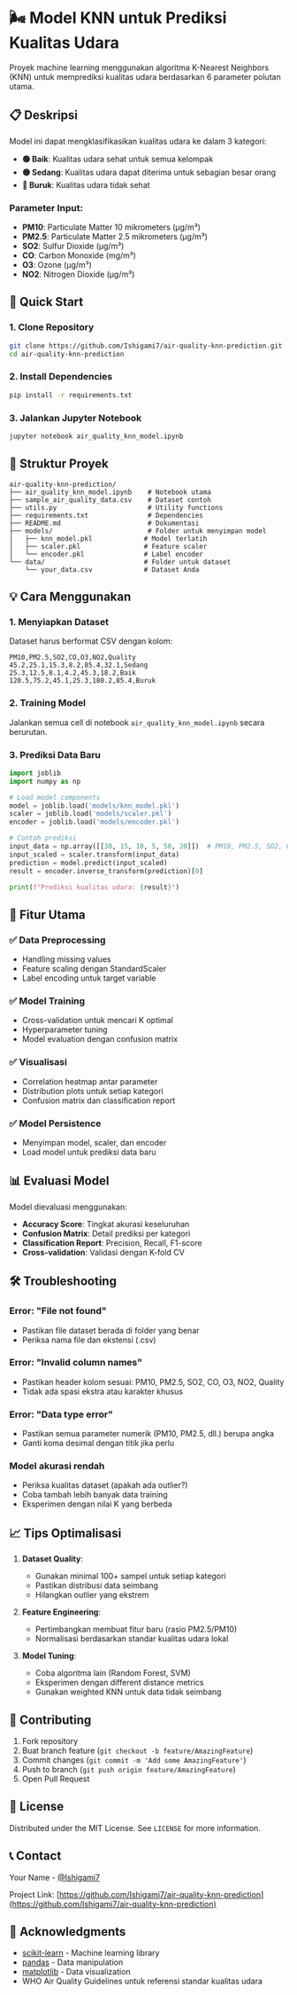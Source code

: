 # 🌬️ Model KNN untuk Prediksi Kualitas Udara

Proyek machine learning menggunakan algoritma K-Nearest Neighbors (KNN) untuk memprediksi kualitas udara berdasarkan 6 parameter polutan utama.

## 📋 Deskripsi

Model ini dapat mengklasifikasikan kualitas udara ke dalam 3 kategori:
- **🟢 Baik**: Kualitas udara sehat untuk semua kelompak
- **🟡 Sedang**: Kualitas udara dapat diterima untuk sebagian besar orang
- **🔴 Buruk**: Kualitas udara tidak sehat

### Parameter Input:
- **PM10**: Particulate Matter 10 mikrometers (µg/m³)
- **PM2.5**: Particulate Matter 2.5 mikrometers (µg/m³)
- **SO2**: Sulfur Dioxide (µg/m³)
- **CO**: Carbon Monoxide (mg/m³)
- **O3**: Ozone (µg/m³)
- **NO2**: Nitrogen Dioxide (µg/m³)

## 🚀 Quick Start

### 1. Clone Repository
```bash
git clone https://github.com/Ishigami7/air-quality-knn-prediction.git
cd air-quality-knn-prediction
```

### 2. Install Dependencies
```bash
pip install -r requirements.txt
```

### 3. Jalankan Jupyter Notebook
```bash
jupyter notebook air_quality_knn_model.ipynb
```

## 📁 Struktur Proyek

```
air-quality-knn-prediction/
├── air_quality_knn_model.ipynb    # Notebook utama
├── sample_air_quality_data.csv    # Dataset contoh
├── utils.py                       # Utility functions
├── requirements.txt               # Dependencies
├── README.md                      # Dokumentasi
├── models/                        # Folder untuk menyimpan model
│   ├── knn_model.pkl             # Model terlatih
│   ├── scaler.pkl                # Feature scaler
│   └── encoder.pkl               # Label encoder
└── data/                         # Folder untuk dataset
    └── your_data.csv             # Dataset Anda
```

## 💡 Cara Menggunakan

### 1. Menyiapkan Dataset
Dataset harus berformat CSV dengan kolom:
```csv
PM10,PM2.5,SO2,CO,O3,NO2,Quality
45.2,25.1,15.3,8.2,85.4,32.1,Sedang
25.3,12.5,8.1,4.2,45.3,18.2,Baik
120.5,75.2,45.1,25.3,180.2,85.4,Buruk
```

### 2. Training Model
Jalankan semua cell di notebook `air_quality_knn_model.ipynb` secara berurutan.

### 3. Prediksi Data Baru
```python
import joblib
import numpy as np

# Load model components
model = joblib.load('models/knn_model.pkl')
scaler = joblib.load('models/scaler.pkl')
encoder = joblib.load('models/encoder.pkl')

# Contoh prediksi
input_data = np.array([[30, 15, 10, 5, 50, 20]])  # PM10, PM2.5, SO2, CO, O3, NO2
input_scaled = scaler.transform(input_data)
prediction = model.predict(input_scaled)
result = encoder.inverse_transform(prediction)[0]

print(f"Prediksi kualitas udara: {result}")
```

## 🔧 Fitur Utama

### ✅ Data Preprocessing
- Handling missing values
- Feature scaling dengan StandardScaler
- Label encoding untuk target variable

### ✅ Model Training
- Cross-validation untuk mencari K optimal
- Hyperparameter tuning
- Model evaluation dengan confusion matrix

### ✅ Visualisasi
- Correlation heatmap antar parameter
- Distribution plots untuk setiap kategori
- Confusion matrix dan classification report

### ✅ Model Persistence
- Menyimpan model, scaler, dan encoder
- Load model untuk prediksi data baru

## 📊 Evaluasi Model

Model dievaluasi menggunakan:
- **Accuracy Score**: Tingkat akurasi keseluruhan
- **Confusion Matrix**: Detail prediksi per kategori
- **Classification Report**: Precision, Recall, F1-score
- **Cross-validation**: Validasi dengan K-fold CV

## 🛠️ Troubleshooting

### Error: "File not found"
- Pastikan file dataset berada di folder yang benar
- Periksa nama file dan ekstensi (.csv)

### Error: "Invalid column names"
- Pastikan header kolom sesuai: PM10, PM2.5, SO2, CO, O3, NO2, Quality
- Tidak ada spasi ekstra atau karakter khusus

### Error: "Data type error"
- Pastikan semua parameter numerik (PM10, PM2.5, dll.) berupa angka
- Ganti koma desimal dengan titik jika perlu

### Model akurasi rendah
- Periksa kualitas dataset (apakah ada outlier?)
- Coba tambah lebih banyak data training
- Eksperimen dengan nilai K yang berbeda

## 📈 Tips Optimalisasi

1. **Dataset Quality**:
   - Gunakan minimal 100+ sampel untuk setiap kategori
   - Pastikan distribusi data seimbang
   - Hilangkan outlier yang ekstrem

2. **Feature Engineering**:
   - Pertimbangkan membuat fitur baru (rasio PM2.5/PM10)
   - Normalisasi berdasarkan standar kualitas udara lokal

3. **Model Tuning**:
   - Coba algoritma lain (Random Forest, SVM)
   - Eksperimen dengan different distance metrics
   - Gunakan weighted KNN untuk data tidak seimbang

## 🤝 Contributing

1. Fork repository
2. Buat branch feature (`git checkout -b feature/AmazingFeature`)
3. Commit changes (`git commit -m 'Add some AmazingFeature'`)
4. Push to branch (`git push origin feature/AmazingFeature`)
5. Open Pull Request

## 📄 License

Distributed under the MIT License. See `LICENSE` for more information.

## 📞 Contact

Your Name - [@Ishigami7](https://github.com/Ishigami7)

Project Link: [https://github.com/Ishigami7/air-quality-knn-prediction](https://github.com/Ishigami7/air-quality-knn-prediction)

## 🙏 Acknowledgments

- [scikit-learn](https://scikit-learn.org/) - Machine learning library
- [pandas](https://pandas.pydata.org/) - Data manipulation
- [matplotlib](https://matplotlib.org/) - Data visualization
- WHO Air Quality Guidelines untuk referensi standar kualitas udara